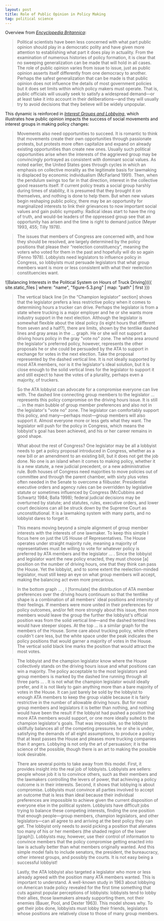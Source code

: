```yaml
---
layout: post
title: Role of Public Opinion in Policy Making
tag: political science
---
```


Overview from _[Encyclopedia Britannica](https://www.britannica.com/topic/public-opinion/Public-opinion-and-government)_:

> Political scientists have been less concerned with what part public opinion should play in a democratic polity and have given more attention to establishing what part it does play in actuality. From the examination of numerous histories of policy formation, it is clear that no sweeping generalization can be made that will hold in all cases. The role of public opinion varies from issue to issue, just as public opinion asserts itself differently from one democracy to another. Perhaps the safest generalization that can be made is that public opinion does not influence the details of most government policies but it does set limits within which policy makers must operate. That is, public officials will usually seek to satisfy a widespread demand—or at least take it into account in their deliberations—and they will usually try to avoid decisions that they believe will be widely unpopular.

This dynamic is reinforced in _[Interest Groups and Lobbying](https://www.taylorfrancis.com/books/9780429493652)_, which illustrates how public opinion impacts the success of social movements and interest groups in making policy changes:

> Movements also need opportunities to succeed. It is romantic to think that movements create their own opportunities through passionate protests, but protests more often capitalize and expand on already existing opportunities than create new ones. Usually such political opportunities arise when the interests of the aggrieved group may be convincingly portrayed as consistent with dominant social values. As noted earlier, the United States goes through cycles in which an emphasis on collective morality as the legitimate basis for lawmaking is displaced by economic individualism (McFarland 1991). Then, when the pendulum swings too far in that direction, interest in the collective good reasserts itself. If current policy treats a social group harshly during times of stability, it is presumed that they brought it on themselves, and nothing is done to help them. But when new values begin reshaping public policy, there may be an opportunity for marginalized interests to link their grievances to now important social values and gain public sympathy. Radical ideas start to have the ring of truth, and would-be leaders of the oppressed group see that an opportunity has arisen and the time is right to demand justice (Meyer 1993, 455; Tilly 1978).

> The issues that members of Congress are concerned with, and how they should be resolved, are largely determined by the policy positions that please their “reelection constituency”, meaning the voters who voted for them in the past and hopefully will do so again (Fenno 1978). Lobbyists need legislators to influence policy in Congress, so lobbyists must persuade legislators that what group members want is more or less consistent with what their reelection constituencies want.

![Balancing Interests in the Political System on Hours of Truck Driving]({{ site.static_files | where: "name", "figure-5.3.png" | map: "path" | first }})

> The vertical black line [in the “Champion legislator” section] shows that the legislator prefers a less restrictive policy when it comes to determining hours a trucker can drive. Perhaps the legislator is from a state where trucking is a major employer and he or she wants more industry support in the next election. Although the legislator is somewhat flexible about the ideal policy (is eight hours that different from seven and a half?), there are limits, shown by the tentlike dashed lines and gray areas in the ... graph. He or she will not support a driving hours policy in the gray "vote no" zone. The white area around the legislator's preferred policy, however, represents the other proposals he or she could be persuaded by the ATA to support in exchange for votes in the next election. Take the proposal represented by the dashed vertical line. It is not ideally supported by most ATA members, nor is it the legislator's ideal solution, but it is close enough to the solid vertical lines for the legislator to support it and still expect to have the votes of a plurality, perhaps even a majority, of truckers.

> So the ATA lobbyist can advocate for a compromise everyone can live with. The dashed line connecting group members to the legislator ... represents this policy compromise on the driving hours issue. It is still ... in the main bubble of group member preferences and also not in the legislator's "vote no" zone. The legislator can comfortably support this policy, and many—perhaps most—group members will also support it. Almost everyone more or less gets what they want. The legislator will push for the policy in Congress, which means the lobbyist's goal has been achieved, and his or her career remains in good shape.

> What about the rest of Congress? One legislator may be all a lobbyist needs to get a policy proposal introduced in Congress, whether as a new bill or an amendment to an existing bill, but it does not get the job done. No one is an island when it comes to making policy, whether it is a new statute, a new judicial precedent, or a new administrative rule. Both houses of Congress need majorities to move policies out of committee and through the parent chamber, with sixty plus votes often needed in the Senate to overcome a filibuster. Presidential executive orders and agency rules can be overridden by legislative statute or sometimes influenced by Congress (McCubbins and Schwartz 1984; Balla 1998); federal judicial decisions may be overturned by statute; and statutes, rules, executive orders, and lower court decisions can all be struck down by the Supreme Court as unconstitutional. It is a lawmaking system with many parts, and no lobbyist dares to forget it.

> This means moving beyond a simple alignment of group member interests with the interests of one lawmaker. To keep this simple I focus here on just the US House of Representatives. The House operates under straight majority rule, meaning a majority of representatives must be willing to vote for whatever policy is preferred by ATA members and the legislator … . Since the lobbyist and legislator want the new policy enacted, they must choose [a] position on the number of driving hours, one that they think can pass the House. Yet the lobbyist, and to some extent the reelection-minded legislator, must still keep an eye on what group members will accept, making the balancing act even more precarious.

> In the bottom graph … , I [formulate] the distribution of ATA member preferences over the driving hours continuum so that the tentlike shape is a combination of all members' ideal positions and intensity of their feelings. If members were more united in their preferences for policy outcomes, and/or felt more strongly about this issue, then more members would leave the group the further the lobbyist's official position was from the solid vertical line—and the dashed tented lines would have steeper slopes. At the top … is a similar graph for the members of the House. Some care about trucking policy, while others couldn't care less, but the white space under the peak indicates the policy positions that would garner a majority of votes in the House. The vertical solid black line marks the position that would attract the most votes.

> The lobbyist and the champion legislator know where the House collectively stands on the driving hours issue and what positions can win a majority. The policy acceptable to the most legislators and group members is marked by the dashed line running through all three parts … . It is not what the champion legislator would ideally prefer, and it is not likely to gain anything more than a bare majority of votes in the House. It can just barely be sold by the lobbyist to enough ATA members to keep the group viable because it is fairly restrictive in the number of allowable driving hours. But for most group members and legislators it is better than nothing, and nothing would have been the result if the lobbyist had pushed a position that more ATA members would support, or one more ideally suited to the champion legislator's goals. That was impossible, so the lobbyist skillfully balances all of the competing pressures he or she is under, satisfying the demands of all eight assumptions, to produce a policy that at least passes the House and pleases more trucking companies than it angers. Lobbying is not only the art of persuasion; it is the science of the possible, though there is an art to making the possible look desirable.

> There are several points to take away from this model. First, it provides insight into the real job of lobbyists. Lobbyists are sellers: people whose job it is to convince others, such as their members and the lawmakers controlling the levers of power, that achieving a policy outcome is in their interests. Second, it shows that lobbying is about compromise. Lobbyists must convince all parties involved to accept an outcome that is less than ideal because their individual preferences are impossible to achieve given the current disposition of everyone else in the political system. Lobbyists have difficult jobs trying to balance these competing interests, finding the one position that enough people—group members, champion legislators, and other legislators—can all agree to and arriving at the best policy they can get. The lobbyist only needs to avoid picking a position that alienates too many of his or her members (the shaded region of the lower [graph]). Lobbyists may, however, use their control of information to convince members that the policy compromise getting enacted into law is actually better than what members originally wanted. And this simple model fails to include senators, the president, the bureaucracy, other interest groups, and possibly the courts. It is not easy being a successful lobbyist!

> Lastly, the ATA lobbyist also targeted a legislator who more or less already agreed with the position many ATA members wanted. This is important to understand. A well-known study in 1963 about lobbying on American trade policy revealed for the first time something that cuts against popular perceptions of lobbyists: lobbyists tend to lobby their allies, those lawmakers already supporting them, not their enemies (Bauer, Pool, and Dexter 1963). This model shows why. To get their jobs done, lobbyists must lobby their friends, legislators whose positions are relatively close to those of many group members.